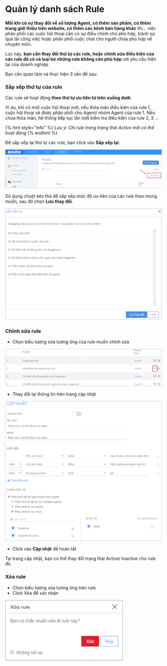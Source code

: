 # Quản lý danh sách Rule

**Mỗi khi có sự thay đổi về số lượng Agent, có thêm sản phẩm, có thêm trang giới thiệu trên website, có thêm các kênh bán hàng khác** thì… việc phân phối các cuộc hội thoại cần có sự điều chỉnh cho phù hợp, tránh sự quá tải công việc hoặc phân phối cuộc chat cho người chưa phù hợp về chuyên môn.

Lúc này, **bạn cần thay đổi thứ tự các rule, hoặc chỉnh sửa điều kiện của các rule đã có và loại bỏ những rule không còn phù hợp** với yêu cầu hiện tại của doanh nghiệp

Bạn cần quan tâm và thực hiện 3 vấn đề sau:

### **Sắp xếp thứ tự của rule**

Các rule sẽ hoạt động **theo thứ tự ưu tiên từ trên xuống dưới**.

Ví dụ, khi có một cuộc hội thoại mới, nếu thỏa mãn điều kiện của rule 1, cuộc hội thoại sẽ được phân phối cho Agent/ nhóm Agent của rule 1. Nếu chưa thỏa mãn, hệ thống tiếp tục lần lượt kiểm tra điều kiện của rule 2, 3 …

{% hint style="info" %}
_Lưu ý: Chỉ rule trong trạng thái Active mới có thể hoạt động_
{% endhint %}

Để sắp xếp lại thứ tự các rule, bạn click vào **Sắp xếp lại**.

![Ch&#x1ECD;n s&#x1EAF;p x&#x1EBF;p l&#x1EA1;i Rule](../../../.gitbook/assets/sap-xep-lai-rule%20%281%29.png)

Sử dụng chuột kéo thả để sắp xếp mức độ ưu tiên của các rule theo mong muốn, sau đó chọn **Lưu thay đổi**.

![S&#x1EAF;p x&#x1EBF;p l&#x1EA1;i th&#x1EE9; t&#x1EF1; th&#x1EF1;c hi&#x1EC7;n Rule](../../../.gitbook/assets/sap-xep-lai-rule.png)

### **Chỉnh sửa rule**

* Chọn biểu tượng sửa tương ứng của rule muốn chỉnh sửa

![Ch&#x1ECD;n v&#xE0; ch&#x1EC9;nh s&#x1EED;a Rule](../../../.gitbook/assets/chinh-sua-rule-1024x243.png)

* Thay đổi lại thông tin trên trang cập nhật

![Thay &#x111;&#x1ED5;i v&#xE0; ch&#x1EC9;nh s&#x1EED;a c&#xE1;c th&#xE0;nh ph&#x1EA7;n trong Rule](../../../.gitbook/assets/cap-nhat-rule.png)

* Click vào **Cập nhật** để hoàn tất.

Tại trang cập nhật, bạn có thể thay đổi trạng thái Active/ Inactive cho rule đó.

### **Xóa rule**

* Chọn biểu tượng xóa tương ứng trên rule
* Click Xóa để xác nhận

![X&#xF3;a Rule](../../../.gitbook/assets/delete-rule.png)

​

